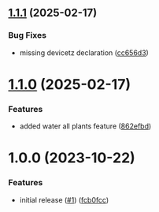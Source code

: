 ## [1.1.1](https://github.com/GonzaloHirsch/alexa-skill-my-plants/compare/v1.1.0...v1.1.1) (2025-02-17)


### Bug Fixes

* missing devicetz declaration ([cc656d3](https://github.com/GonzaloHirsch/alexa-skill-my-plants/commit/cc656d338aee12893ba6799ce804c8aa69fb8d24))

# [1.1.0](https://github.com/GonzaloHirsch/alexa-skill-my-plants/compare/v1.0.0...v1.1.0) (2025-02-17)


### Features

* added water all plants feature ([862efbd](https://github.com/GonzaloHirsch/alexa-skill-my-plants/commit/862efbd4c1549c5260d1d64299319028f51acd08))

# 1.0.0 (2023-10-22)


### Features

* initial release ([#1](https://github.com/GonzaloHirsch/alexa-skill-my-plants/issues/1)) ([fcb0fcc](https://github.com/GonzaloHirsch/alexa-skill-my-plants/commit/fcb0fcc0e5a46d798764007141bfe7f127f61b06))
